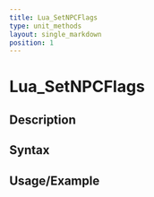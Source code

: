```yaml
---
title: Lua_SetNPCFlags
type: unit_methods
layout: single_markdown
position: 1
---
```


# Lua_SetNPCFlags

## Description

## Syntax

## Usage/Example



